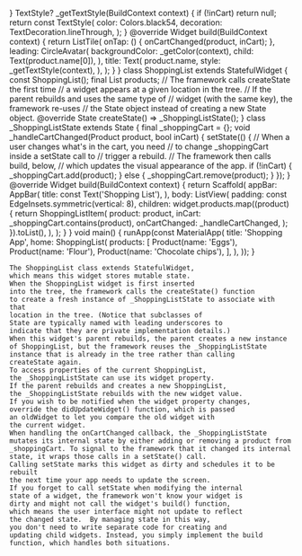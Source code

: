 }
TextStyle? _getTextStyle(BuildContext context) {
    if (!inCart) return null;
return const TextStyle(
  color: Colors.black54,
  decoration: TextDecoration.lineThrough,
);
}
@override
  Widget build(BuildContext context) {
    return ListTile(
      onTap: () {
        onCartChanged(product, inCart);
      },
      leading: CircleAvatar(
        backgroundColor: _getColor(context),
        child: Text(product.name[0]),
      ),
      title: Text(
        product.name,
        style: _getTextStyle(context),
      ),
    );
  }
}
class ShoppingList extends StatefulWidget {
  const ShoppingList();
final List products;
// The framework calls createState the first time
  // a widget appears at a given location in the tree.
  // If the parent rebuilds and uses the same type of
  // widget (with the same key), the framework re-uses
  // the State object instead of creating a new State object.
@override
  State createState() => _ShoppingListState();
}
class _ShoppingListState extends State {
  final _shoppingCart = {};
void _handleCartChanged(Product product, bool inCart) {
    setState(() {
      // When a user changes what's in the cart, you need
      // to change _shoppingCart inside a setState call to
      // trigger a rebuild.
      // The framework then calls build, below,
      // which updates the visual appearance of the app.
  if (!inCart) {
    _shoppingCart.add(product);
  } else {
    _shoppingCart.remove(product);
  }
});
}
@override
  Widget build(BuildContext context) {
    return Scaffold(
      appBar: AppBar(
        title: const Text('Shopping List'),
      ),
      body: ListView(
        padding: const EdgeInsets.symmetric(vertical: 8),
        children: widget.products.map((product) {
          return ShoppingListItem(
            product: product,
            inCart: _shoppingCart.contains(product),
            onCartChanged: _handleCartChanged,
          );
        }).toList(),
      ),
    );
  }
}
void main() {
  runApp(const MaterialApp(
    title: 'Shopping App',
    home: ShoppingList(
      products: [
        Product(name: 'Eggs'),
        Product(name: 'Flour'),
        Product(name: 'Chocolate chips'),
      ],
    ),
  ));
}
```
The ShoppingList class extends StatefulWidget,
which means this widget stores mutable state.
When the ShoppingList widget is first inserted
into the tree, the framework calls the createState() function
to create a fresh instance of _ShoppingListState to associate with that
location in the tree. (Notice that subclasses of
State are typically named with leading underscores to
indicate that they are private implementation details.)
When this widget's parent rebuilds, the parent creates a new instance
of ShoppingList, but the framework reuses the _ShoppingListState
instance that is already in the tree rather than calling
createState again.
To access properties of the current ShoppingList,
the _ShoppingListState can use its widget property.
If the parent rebuilds and creates a new ShoppingList,
the _ShoppingListState rebuilds with the new widget value.
If you wish to be notified when the widget property changes,
override the didUpdateWidget() function, which is passed
an oldWidget to let you compare the old widget with
the current widget.
When handling the onCartChanged callback, the _ShoppingListState
mutates its internal state by either adding or removing a product from
_shoppingCart. To signal to the framework that it changed its internal
state, it wraps those calls in a setState() call.
Calling setState marks this widget as dirty and schedules it to be rebuilt
the next time your app needs to update the screen.
If you forget to call setState when modifying the internal
state of a widget, the framework won't know your widget is
dirty and might not call the widget's build() function,
which means the user interface might not update to reflect
the changed state.  By managing state in this way,
you don't need to write separate code for creating and
updating child widgets. Instead, you simply implement the build
function, which handles both situations.
